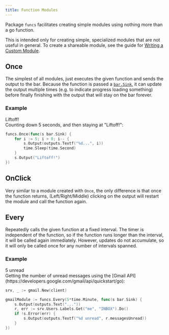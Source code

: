 ```yaml
---
title: Function Modules
---
```


Package `funcs` facilitates creating simple modules using nothing more than a go function.

This is intended only for creating simple, specialized modules that are not useful in general.
To create a shareable module, see the guide for [Writing a Custom Module](/docs/writing-a-module).

## Once

The simplest of all modules, just executes the given function and sends the output to the bar.
Because the function is passed a [`bar.Sink`](/bar#Sink), it can update the output multiple times
(e.g. to indicate progress loading something) before finally finishing with the output that will
stay on the bar forever.

### Example

<div class="module-example-out">Liftoff!</div>
Counting down 5 seconds, and then staying at "Liftoff!":

```go
funcs.Once(func(s bar.Sink) {
	for i := 5; i > 0; i-- {
		s.Output(outputs.Textf("%d...", i))
		time.Sleep(time.Second)
	}
	s.Output("Liftoff!")
})
```

## OnClick

Very similar to a module created with `Once`, the only difference is that once the function returns,
(Left/Right/Middle) clicking on the output will restart the module and call the function again.

## Every

Repeatedly calls the given function at a fixed interval. The timer is independent of the function,
so if the function runs longer than the interval, it will be called again immediately. However,
updates do not accumulate, so it will only be called once for any number of intervals spanned.

### Example

<div class="module-example-out">5 unread</div>
Getting the number of unread messages using the [Gmail API](https://developers.google.com/gmail/api/quickstart/go):

```go
srv, _ := gmail.New(client)

gmailModule := funcs.Every(5*time.Minute, func(s bar.Sink) {
	s.Output(outputs.Text("..."))
	r, err := srv.Users.Labels.Get("me", "INBOX").Do()
	if !s.Error(err) {
		s.Output(outputs.Textf("%d unread", r.messagesUnread))
	}
})
```
